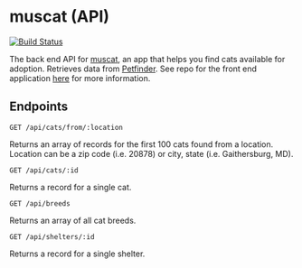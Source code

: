 # muscat (API)

[![Build Status](https://travis-ci.org/sarah-yu/muscat-service.svg?branch=master)](https://travis-ci.org/sarah-yu/muscat-service)

The back end API for [muscat](https://github.com/sarah-yu/muscat), an app that helps you find cats available for adoption. Retrieves data from [Petfinder](https://www.petfinder.com/developers/api-docs). See repo for the front end application [here](https://github.com/sarah-yu/muscat) for more information.

## Endpoints

```
GET /api/cats/from/:location
```
Returns an array of records for the first 100 cats found from a location.
Location can be a zip code (i.e. 20878) or city, state (i.e. Gaithersburg, MD).

```
GET /api/cats/:id
```
Returns a record for a single cat.

```
GET /api/breeds
```
Returns an array of all cat breeds.

```
GET /api/shelters/:id
```
Returns a record for a single shelter.
